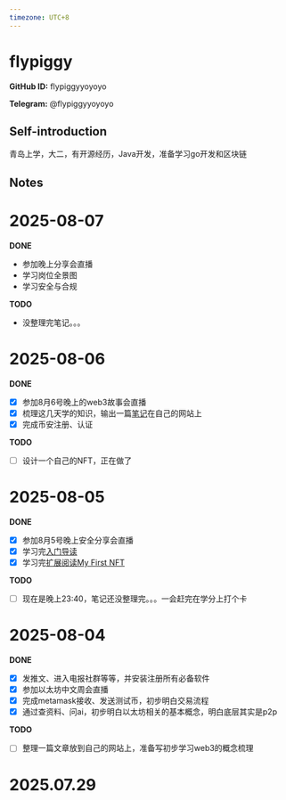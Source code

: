 ```yaml
---
timezone: UTC+8
---
```


# flypiggy

**GitHub ID:** flypiggyyoyoyo

**Telegram:** @flypiggyyoyoyo

## Self-introduction

青岛上学，大二，有开源经历，Java开发，准备学习go开发和区块链

## Notes

<!-- Content_START -->
# 2025-08-07

**DONE**

- 参加晚上分享会直播
- 学习岗位全景图
- 学习安全与合规

**TODO**

- 没整理完笔记。。。

# 2025-08-06

**DONE**
- [x] 参加8月6号晚上的web3故事会直播
- [x] 梳理这几天学的知识，输出一篇[笔记](https://flypiggyyoyoyo.github.io/2025/08/06/%E5%8C%BA%E5%9D%97%E9%93%BE%E5%88%9D%E6%8E%A2/)在自己的网站上
- [x] 完成币安注册、认证

**TODO**
- [ ] 设计一个自己的NFT，正在做了

# 2025-08-05

**DONE**
- [x] 参加8月5号晚上安全分享会直播
- [x] 学习完[入门导读]( https://web3intern.xyz/zh/blockchain-basic/)
- [x] 学习完[扩展阅读My First NFT](https://nft.myfirst.io/)

**TODO**
- [ ] 现在是晚上23:40，笔记还没整理完。。。一会赶完在学分上打个卡

# 2025-08-04

**DONE**
- [x] 发推文、进入电报社群等等，并安装注册所有必备软件
- [x] 参加以太坊中文周会直播
- [x] 完成metamask接收、发送测试币，初步明白交易流程
- [x] 通过查资料、问ai，初步明白以太坊相关的基本概念，明白底层其实是p2p

**TODO**
- [ ] 整理一篇文章放到自己的网站上，准备写初步学习web3的概念梳理


# 2025.07.29


<!-- Content_END -->

